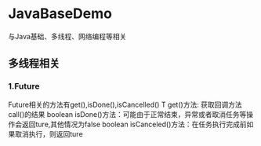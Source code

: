 # JavaBaseDemo
与Java基础、多线程、网络编程等相关

## 多线程相关
### 1.Future
Future相关的方法有get(),isDone(),isCancelled()
T get()方法: 获取回调方法call()的结果
boolean isDone()方法：可能由于正常结束，异常或者取消任务等操作会返回ture,其他情况为false
boolean isCanceled()方法：在任务执行完成前如果取消执行，则返回ture

